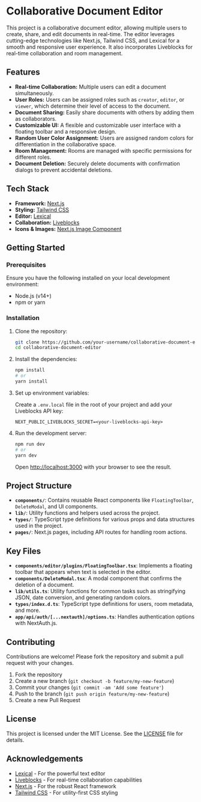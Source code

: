 # Collaborative Document Editor

This project is a collaborative document editor, allowing multiple users to create, share, and edit documents in real-time. The editor leverages cutting-edge technologies like Next.js, Tailwind CSS, and Lexical for a smooth and responsive user experience. It also incorporates Liveblocks for real-time collaboration and room management.

## Features

- **Real-time Collaboration:** Multiple users can edit a document simultaneously.
- **User Roles:** Users can be assigned roles such as `creator`, `editor`, or `viewer`, which determine their level of access to the document.
- **Document Sharing:** Easily share documents with others by adding them as collaborators.
- **Customizable UI:** A flexible and customizable user interface with a floating toolbar and a responsive design.
- **Random User Color Assignment:** Users are assigned random colors for differentiation in the collaborative space.
- **Room Management:** Rooms are managed with specific permissions for different roles.
- **Document Deletion:** Securely delete documents with confirmation dialogs to prevent accidental deletions.

## Tech Stack

- **Framework:** [Next.js](https://nextjs.org/)
- **Styling:** [Tailwind CSS](https://tailwindcss.com/)
- **Editor:** [Lexical](https://lexical.dev/)
- **Collaboration:** [Liveblocks](https://liveblocks.io/)
- **Icons & Images:** [Next.js Image Component](https://nextjs.org/docs/api-reference/next/image)

## Getting Started

### Prerequisites

Ensure you have the following installed on your local development environment:

- Node.js (v14+)
- npm or yarn

### Installation

1. Clone the repository:

    ```bash
    git clone https://github.com/your-username/collaborative-document-editor.git
    cd collaborative-document-editor
    ```

2. Install the dependencies:

    ```bash
    npm install
    # or
    yarn install
    ```

3. Set up environment variables:

    Create a `.env.local` file in the root of your project and add your Liveblocks API key:

    ```env
    NEXT_PUBLIC_LIVEBLOCKS_SECRET=<your-liveblocks-api-key>
    ```

4. Run the development server:

    ```bash
    npm run dev
    # or
    yarn dev
    ```

    Open [http://localhost:3000](http://localhost:3000) with your browser to see the result.

## Project Structure

- **`components/`**: Contains reusable React components like `FloatingToolbar`, `DeleteModal`, and UI components.
- **`lib/`**: Utility functions and helpers used across the project.
- **`types/`**: TypeScript type definitions for various props and data structures used in the project.
- **`pages/`**: Next.js pages, including API routes for handling room actions.

## Key Files

- **`components/editor/plugins/FloatingToolbar.tsx`**: Implements a floating toolbar that appears when text is selected in the editor.
- **`components/DeleteModal.tsx`**: A modal component that confirms the deletion of a document.
- **`lib/utils.ts`**: Utility functions for common tasks such as stringifying JSON, date conversion, and generating random colors.
- **`types/index.d.ts`**: TypeScript type definitions for users, room metadata, and more.
- **`app/api/auth/[...nextauth]/options.ts`**: Handles authentication options with NextAuth.js.

## Contributing

Contributions are welcome! Please fork the repository and submit a pull request with your changes.

1. Fork the repository
2. Create a new branch (`git checkout -b feature/my-new-feature`)
3. Commit your changes (`git commit -am 'Add some feature'`)
4. Push to the branch (`git push origin feature/my-new-feature`)
5. Create a new Pull Request

## License

This project is licensed under the MIT License. See the [LICENSE](LICENSE) file for details.

## Acknowledgements

- [Lexical](https://lexical.dev/) - For the powerful text editor
- [Liveblocks](https://liveblocks.io/) - For real-time collaboration capabilities
- [Next.js](https://nextjs.org/) - For the robust React framework
- [Tailwind CSS](https://tailwindcss.com/) - For utility-first CSS styling

